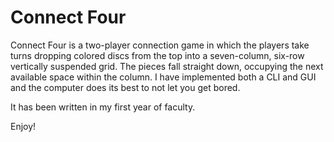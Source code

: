 <h1> Connect Four </h1>
<p>Connect Four is a two-player connection game in which the players take turns dropping colored discs from the top into a seven-column, six-row vertically suspended grid. The pieces fall straight down, occupying the next available space within the column. I have implemented both a CLI and GUI and the computer does its best to not let you get bored. </p>
<p>It has been written in my first year of faculty.</p>
<p>Enjoy!</p>

